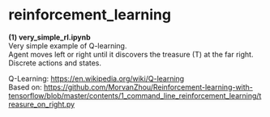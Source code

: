 # reinforcement_learning

__(1) very_simple_rl.ipynb__    
Very simple example of Q-learning.    
Agent moves left or right until it discovers the treasure (T) at the far right.    
Discrete actions and states.

Q-Learning: https://en.wikipedia.org/wiki/Q-learning    
Based on: https://github.com/MorvanZhou/Reinforcement-learning-with-tensorflow/blob/master/contents/1_command_line_reinforcement_learning/treasure_on_right.py
